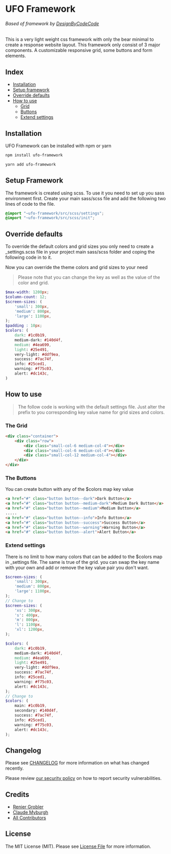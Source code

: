 
# UFO Framework 
###### Based of framework by [DesignByCodeCode]('https://www.npmjs.com/package/hoodoo-sass') 

This is a very light weight css framework with only the bear minimal to create a response website layout. This framework only consist of 3 major components. 
A customizable responsive grid, some buttons and form elements. 

## Index 

- [Installation](#installation)
- [Setup framework](#setup-framework)
- [Override defaults](#override-defaults)
- [How to use](#how-to-use)
    - [Grid](#the-grid)
    - [Buttons](#the-buttons)
    - [Extend settings](#extend-settings)

## Installation
UFO Framework can be installed with npm or yarn 
```bash
npm install ufo-framework
```

```bash
yarn add ufo-framework
```

## Setup Framework
The framework is created using scss. To use it you need to set up you sass environment first. Create your main sass/scss file and add the following two 
lines of code to the file.

```scss
@import "~ufo-framework/src/scss/settings";
@import "~ufo-framework/src/scss/init";
```

## Override defaults
To override the default colors and grid sizes you only need to create a _settings.scss file in your project main sass/scss folder and coping the following code in to it.

Now you can override the theme colors and grid sizes to your need

> Please note that you can change the key as well as the value of the color and grid.

```scss
$max-width: 1200px;
$column-count: 12;
$screen-sizes: (
    'small': 300px,
    'medium': 800px,
    'large': 1100px,
);
$padding : 10px;
$colors: (
    dark: #1c0b19,
    medium-dark: #140d4f,
    medium: #4ea699,
    light: #25e491,
    very-light: #ddf9ea,
    success: #7ac74f,
    info: #25ced1,
    warning: #f75c03,
    alert: #dc143c,
)
```

## How to use
> The follow code is working with the default settings file. Just alter the prefix to you corresponding key value name for grid sizes and colors. 

### The Grid
```html
<div class="container">
    <div class="row">
        <div class="small-col-6 medium-col-4"></div>
        <div class="small-col-6 medium-col-4"></div>
        <div class="small-col-12 medium-col-4"></div>
    </div>
</div>
```

### The Buttons
You can create button with any of the $colors map key value
```html
<a href="#" class="button button--dark">Dark Button</a>
<a href="#" class="button button--medium-dark">Medium Dark Button</a>
<a href="#" class="button button--medium">Medium Button</a>
.....
<a href="#" class="button button--info">Info Button</a>
<a href="#" class="button button--success">Success Button</a>
<a href="#" class="button button--warning">Warning Button</a>
<a href="#" class="button button--alert">Alert Button</a>
```

### Extend settings
There is no limit to how many colors that can be added to the $colors map in _settings file. The same is true of the grid. you can swap the key name with 
your own and add or remove the key value pair you don't want. 

```scss
$screen-sizes: (
    'small': 300px,
    'medium': 800px,
    'large': 1100px,
);
// Change to 
$screen-sizes: (
    'xs': 300px,
    's': 400px,
    'm': 800px,
    'l': 1100px,
    'xl': 1200px,
);
```
```scss
$colors: (
    dark: #1c0b19,
    medium-dark: #140d4f,
    medium: #4ea699,
    light: #25e491,
    very-light: #ddf9ea,
    success: #7ac74f,
    info: #25ced1,
    warning: #f75c03,
    alert: #dc143c,
);
// Change to
$colors: (
    main: #1c0b19,
    secondary: #140d4f,
    success: #7ac74f,
    info: #25ced1,
    warning: #f75c03,
    alert: #dc143c,
);
```


## Changelog

Please see [CHANGELOG](CHANGELOG.md) for more information on what has changed recently.

Please review [our security policy](../../security/policy) on how to report security vulnerabilities.

## Credits
- [Renier Grobler](https://github.com/aque-feather)
- [Claude Myburgh](https://github.com/designbycode)
- [All Contributors](../../contributors)

## License

The MIT License (MIT). Please see [License File](LICENSE.md) for more information.
